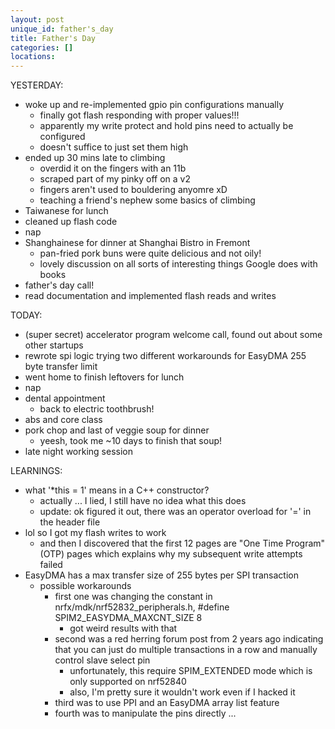 ```yaml
---
layout: post
unique_id: father's_day
title: Father's Day
categories: []
locations: 
---
```


YESTERDAY:
* woke up and re-implemented gpio pin configurations manually
  * finally got flash responding with proper values!!!
  * apparently my write protect and hold pins need to actually be configured
  * doesn't suffice to just set them high
* ended up 30 mins late to climbing
  * overdid it on the fingers with an 11b
  * scraped part of my pinky off on a v2
  * fingers aren't used to bouldering anyomre xD
  * teaching a friend's nephew some basics of climbing
* Taiwanese for lunch
* cleaned up flash code
* nap
* Shanghainese for dinner at Shanghai Bistro in Fremont
  * pan-fried pork buns were quite delicious and not oily!
  * lovely discussion on all sorts of interesting things Google does with books
* father's day call!
* read documentation and implemented flash reads and writes

TODAY:
* (super secret) accelerator program welcome call, found out about some other startups
* rewrote spi logic trying two different workarounds for EasyDMA 255 byte transfer limit
* went home to finish leftovers for lunch
* nap
* dental appointment
  * back to electric toothbrush!
* abs and core class
* pork chop and last of veggie soup for dinner
  * yeesh, took me ~10 days to finish that soup!
* late night working session

LEARNINGS:
* what '*this = 1' means in a C++ constructor?
  * actually ... I lied, I still have no idea what this does
  * update: ok figured it out, there was an operator overload for '=' in the header file
* lol so I got my flash writes to work
  * and then I discovered that the first 12 pages are "One Time Program" (OTP) pages which explains why my subsequent write attempts failed
* EasyDMA has a max transfer size of 255 bytes per SPI transaction
  * possible workarounds
    * first one was changing the constant in nrfx/mdk/nrf52832_peripherals.h, #define SPIM2_EASYDMA_MAXCNT_SIZE 8
      * got weird results with that
    * second was a red herring forum post from 2 years ago indicating that you can just do multiple transactions in a row and manually control slave select pin
      * unfortunately, this require SPIM_EXTENDED mode which is only supported on nrf52840
      * also, I'm pretty sure it wouldn't work even if I hacked it
    * third was to use PPI and an EasyDMA array list feature
    * fourth was to manipulate the pins directly ...


